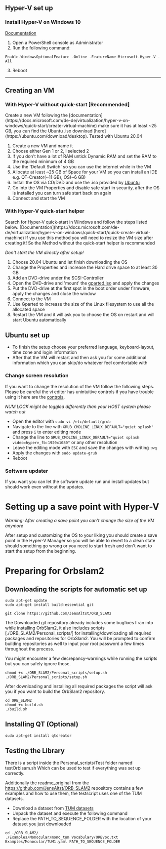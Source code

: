 ## Hyper-V set up

### Install Hyper-V on Windows 10

[Documentation](https://docs.microsoft.com/de-de/virtualization/hyper-v-on-windows/quick-start/enable-hyper-v)

1. Open a PowerShell console as Administrator
2. Run the following command: 
```pwsh
Enable-WindowsOptionalFeature -Online -FeatureName Microsoft-Hyper-V -All
```
3. Reboot
---

## Creating an VM

### With Hyper-V without quick-start [Recommended]
<p>Create a new VM following the [documentation](https://docs.microsoft.com/de-de/virtualization/hyper-v-on-windows/quick-start/create-virtual-machine) make sure it has at least ~25 GB, you can find the Ubuntu .iso download [here](https://ubuntu.com/download/desktop). Tested with Ubuntu 20.04</p>

1. Create a new VM and name it
2. Choose either Gen 1 or 2, I selected 2
3. If you don't have a lot of RAM untick Dynamic RAM and set the RAM to the required minimum of 4 GB
4. Use the 'Default Switch' so you can use the internet while in the VM
5. Allocate at least ~25 GB of Space for your VM so you can install an IDE e.g. QT-Creator(~11 GB), OS(~6 GB)
6. Install the OS via CD/DVD and use the .iso provided by [Ubuntu](https://ubuntu.com/download/desktop)
7. Go into the VM Properties and disable safe start in security, after the OS is installed you can turn safe start back on again
8. Connect and start the VM


### With Hyper-V quick-start helper
<p>Search for Hyper-V quick-start in Windows and follow the steps listed below. [Documentation](https://docs.microsoft.com/de-de/virtualization/hyper-v-on-windows/quick-start/quick-create-virtual-machine)
If you use this method you will need to resize the VM size after creating it! So the Method without the quick-start helper is recommended
</p>

*Don't start the VM directly after setup!*
	
1. Choose 20.04 Ubuntu and let finish downloading the OS 
2. Change the Properties and increase the Hard drive space to at least 30 GB
3. Add an DVD-drive under the SCSI-Controller
4. Open the DVD-drive and 'mount' the [gparted.iso](https://gparted.org/download.php) and apply the changes
5. Put the DVD-drive at the first spot in the boot order under firmware, apply the changes and close the window
6. Connect to the VM
7. Use Gparted to increase the size of the Linux filesystem to use all the allocated space
8. Restart the VM and it will ask you to choose the OS on restart and will start Ubuntu automatically

## Ubuntu set up

- To finish the setup choose your preferred language, keyboard-layout, time zone and login information
- After that the VM will restart and then ask you for some additional information which you can skip/do whatever feel comfortable with

### Change screen resolution

If you want to change the resolution of the VM follow the following steps. Please be careful the vi editor has unintuitive controls if you have trouble using it here are the [controls](https://itler.net/linux-editor-vi-befehle-in-der-bersicht/).

*NUM LOCK might be toggled differently than your HOST system please watch out*

- Open the editor with `sudo vi /etc/default/grub`
- Navigate to the line with `GRUB_CMDLINE_LINUX_DEFAULT="quiet splash"` and press `i` to enter editing mode
- Change the line to `GRUB_CMDLINE_LINUX_DEFAULT="quiet splash video=hyperv_fb:1920x1080"` or any other resolution
- Leave the editing mode with `ESC` and save the changes with writing `:wq`
- Apply the changes with `sudo update-grub`
- Reboot

### Software updater

If you want you can let the software update run and install updates but should work even without the updates.


# Setting up a save point with Hyper-V

*Warning: After creating a save point you can't change the size of the VM anymore*

After setup and customizing the OS to your liking you should create a save point in the Hyper-V Manager so you will be able to revert to a clean state should something go wrong or you need to start fresh and don't want to start the setup from the beginning.

# Preparing for Orbslam2

## Downloading the scripts for automatic set up

```shell
sudo apt-get update
sudo apt-get install build-essential git

git clone https://github.com/JensAltst/ORB_SLAM2
```

The Downloaded git repository already includes some bugfixes I ran into while installing OrbSlam2, it also includes scripts [./ORB_SLAM2/Personal_scripts/] for installing/downloading all required packages and repositories for OrbSlam2. You will be prompted to confirm building repositories as well to input your root password a few times throughout the process.

You might encounter a few decrepancy-warnings while running the scripts but you can safely ignore those.

```shell
chmod +x ./ORB_SLAM2/Personal_scripts/setup.sh
./ORB_SLAM2/Personal_scripts/setup.sh
```

After downloading and installing all required packages the script will ask you if you want to build the OrbSlam2 repository.

```shell
cd ORB_SLAM2
chmod +x build.sh
./build.sh
```


## Installing QT (Optional)

```shell
sudo apt-get install qtcreator
```

## Testing the Library

There is a script inside the Personal_scripts/Test folder named testOrblsam.sh Which can be used to test if  everything was set up correctly. 

Additionally the readme_original from the https://github.com/JensAltst/ORB_SLAM2 repository contains a few examples and how to use them, the testscript uses one of the TUM datasets.

- Download a dataset from [TUM datasets](https://vision.in.tum.de/data/datasets/rgbd-dataset/download#)
- Unpack the dataset and execute the following command
- Replace the PATH_TO_SEQUENCE_FOLDER with the location of your dataset you just downloaded

```shell
cd ./ORB_SLAM2/
./Examples/Monocular/mono_tum Vocabulary/ORBvoc.txt Examples/Monocular/TUM1.yaml PATH_TO_SEQUENCE_FOLDER
```

























